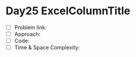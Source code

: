 # Day25 ExcelColumnTitle

- [ ] Problem link: 
- [ ] Approach:
- [ ] Code:
- [ ] Time & Space Complexity:
